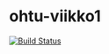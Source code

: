 # ohtu-viikko1
[![Build Status](https://travis-ci.org/amhyppon/ohtu-viikko1.svg?branch=master)](https://travis-ci.org/amhyppon/ohtu-viikko1)